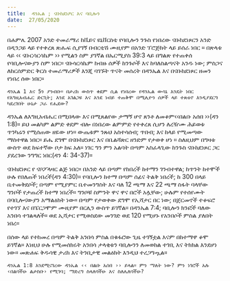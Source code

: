```yaml
---
title:  ዳንኤል ; ናቡከደነፆር እና ባቢሎን
date:  27/05/2020
---
```


በሐምሌ 2007 አንድ ተመራማሪ ከቬይና ዩኒቨርስቲ የባቢሎን ንጉስ የነበረው ናቡከደነጾርን አንድ በዲንጋይ ላይ የተቀረጸ ጽሑፍ ሲያገኝ በብርቲሽ ሙዚየም በአንድ ፕሮጅክት ላይ ይሰራ ነበር ። በጽላቱ ላይ ‹‹ ናቡርሳርሳኬም ›› የሚልን ስም ያገኛል በኤርሚያስ 39:3 ላይ በግልጽ የተጠቀሰ የባቢሎናውያን ስም ነበር። ናቡሳርሳኬም ከብዙ ሰዎች ከንጉሶች እና ከባለስልጣናት አንዱ ነው; ምስጋና ለከርሰምድር ቅርስ ተመራማሪዎች እንጂ ባገኙት ጥናት መሰረት በዳንኤል እና በናቡከደነጾር ዘመን የነበረ ሰው ነበር።

`ዳንኤል 1 እና 5ን ያንብቡ። በታሪክ ውስጥ ቀደም ሲል የነበረው የዳንኤል ውሳኔ እንዴት ነበር የእግዚአብሔር ድርጊት; እንደ አገልጋዩ እና እንደ ነብይ ተጠቅሞ በሚሊዮን ሰዎች ላይ ተጽዕኖ እንዲያደርግ ካደረገበት ሁኔታ ጋራ የሔደው?`

ዳንኤል ለእግዚአብሔር በሚበላው እና በሚጸልየው ታማኝ ሆኖ ጸንቶ ለመቆም‹‹በልቡ አሰበ ››(ዳን 1:8)። ይህ መልካም ልምድ ቀደም ብሎ በነበረው ልምምድ የተቀረጸ ሲሆን ለረዥሙ ሕይወቱ ጥንካሬን የሚሰጠው ዘዬው ሆነ። ውጤቱም ንጹህ አስተሳሰብ; ጥበብ; እና ከላይ የሚመጣው ማስተዋል ነበር። ይሔ ደግሞ በናቡከደነጾር እና በቤልሻጽር ዘንድም የታወቀ ሆነ ። ስለዚህም በግዛቱ ውስጥ ወደ ከፍተኛው ቦታ ከፍ አለ። ነገር ግን ምን አልባት በጣም አስፈላጊው ከንጉስ ናቡከደነጾር ጋር ያደረገው ንግግር ነበር(ዳን 4: 34-37)።

ናቡከደነጾር የ ናቦፖላዛር ልጅ ነበር። በአንድ ላይ በጣም የከበረች ከተማን ገንብተዋል; ከጥንት ከተሞች ሁሉ የበለጠች ነበረች(ዳን 4:30)። የባቢሎን ከተማ በጣም ሰፊና ትልቅ ነበረች; ከ 300 በላይ ቤተመቅደሶች; በጣም የሚያምር ቤተመንግስት እና ባለ 12 ጫማ እና 22 ጫማ ስፋት ባላቸው ግንቦች የታጠረች ከተማ ነበረች። ግንቦቹ ስምንት ዋና ዋና በሮች አሏቸው; ሁሉም የተሰየሙት በባቢሎናውያን አማልዕክት ነው። በጣም የታወቀው ደግሞ የኢሻታር በር ነው; በጀርመኖች ተቆፍሮ የተገኘ እና በፔርጋሞም ሙዚየም በርሊን ውስጥ ይገኛል። በዳንኤል 7:4; ባቢሎን ክንፎች ባለው አንበሳ ተገልጻለች። ወደ ኢሻታር የሚወስደው መንገድ ወደ 120 የሚሆኑ የአንበሶች ምስል ያለበት ነበረ።

በሰው ላይ የተከመረ በጣም ትልቅ አንበሳ ምስል በቁፋሮው ጊዜ ተገኝቷል እናም በከተማዋ ቆሞ ይገኛል። እነዚህ ሁሉ የሚመሰክሩት አንበሳ ታላቂቱን ባቢሎንን ለመወከል ተገቢ እና ትክክል እንደሆነ ነው። መጽሐፍ ቅዱሳዊ ታሪክ እና ትንቢታዊ መልዕክት እንዲህ ተረጋግጧል።

`ዳንኤል 1:8 እንደሚናገረው ዳንኤል ‹‹ በልቡ አሰበ ›› ይላል። ምን ማለት ነው? ምን ነገሮች አሉ ‹በልባችሁ ልታስቡ› የሚገባ; ማድረግ ስላለባችሁ እና ስለሌለባችሁ?`